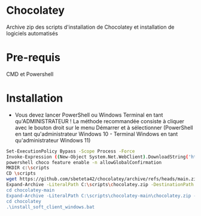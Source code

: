 # Chocolatey
Archive zip des scripts d'installation de Chocolatey et installation de logiciels automatisés

# Pre-requis
CMD et Powershell

# Installation
- Vous devez lancer PowerShell ou Windows Terminal en tant qu'ADMINISTRATEUR ! La méthode recommandée consiste à cliquer avec le bouton droit sur le menu Démarrer et à sélectionner (PowerShell en tant qu'administrateur Windows 10 - Terminal Windows en tant qu'administrateur Windows 11)

```bash  
Set-ExecutionPolicy Bypass -Scope Process -Force
Invoke-Expression ((New-Object System.Net.WebClient).DownloadString('https://chocolatey.org/install.ps1')) -ErrorAction Stop
powershell choco feature enable -n allowGlobalConfirmation
MKDIR c:\scripts
CD \scripts
wget https://github.com/sbeteta42/chocolatey/archive/refs/heads/main.zip -OutFile "C:\scripts\chocolatey.zip"
Expand-Archive -LiteralPath C:\scripts\chocolatey.zip -DestinationPath "C:\scripts\" -Force
cd chocolatey-main 
Expand-Archive -LiteralPath C:\scripts\chocolatey-main\chocolatey.zip -DestinationPath "C:\scripts\chocolatey-main" -Force
cd chocolatey
.\install_soft_client_windows.bat
```
